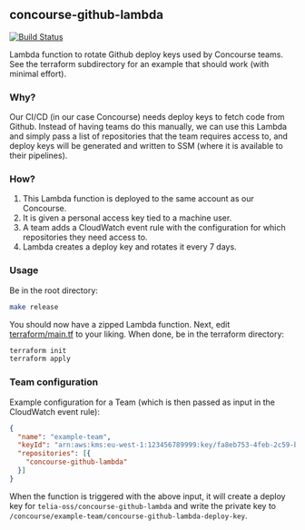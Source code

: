 ## concourse-github-lambda

[![Build Status](https://travis-ci.org/telia-oss/concourse-github-lambda.svg?branch=master)](https://travis-ci.org/telia-oss/concourse-github-lambda)

Lambda function to rotate Github deploy keys used by Concourse teams. See
the terraform subdirectory for an example that should work (with minimal effort).

### Why?

Our CI/CD (in our case Concourse) needs deploy keys to fetch code from Github.
Instead of having teams do this manually, we can use this Lambda and simply pass
a list of repositories that the team requires access to, and deploy keys will be
generated and written to SSM (where it is available to their pipelines).

### How?

1. This Lambda function is deployed to the same account as our Concourse.
2. It is given a personal access key tied to a machine user.
3. A team adds a CloudWatch event rule with the configuration for which
repositories they need access to.
4. Lambda creates a deploy key and rotates it every 7 days.

### Usage

Be in the root directory:

```bash
make release
```

You should now have a zipped Lambda function. Next, edit [terraform/main.tf](./terraform/main.tf)
to your liking. When done, be in the terraform directory:

```bash
terraform init
terraform apply
```

### Team configuration

Example configuration for a Team (which is then passed as input in the CloudWatch event rule):

```json
{
  "name": "example-team",
  "keyId": "arn:aws:kms:eu-west-1:123456789999:key/fa8eb753-4feb-2c59-b142-03822ca35dbb",
  "repositories": [{
    "concourse-github-lambda"
  }]
}
```

When the function is triggered with the above input, it will create
a deploy key for `telia-oss/concourse-github-lambda` and write
the private key to `/concourse/example-team/concourse-github-lambda-deploy-key`.

